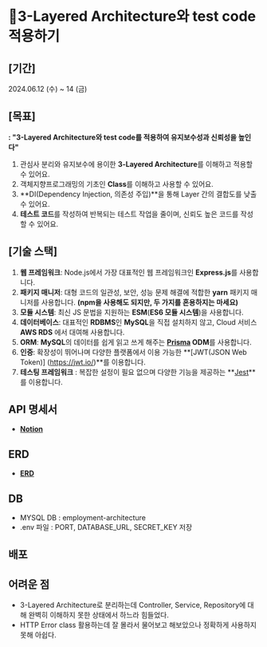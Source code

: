 # 🤝3-Layered Architecture와 test code 적용하기
## [기간]
2024.06.12 (수) ~ 14 (금)
## [목표]
**: "3-Layered Architecture와 test code를 적용하여 유지보수성과 신뢰성을 높인다"**
1) 관심사 분리와 유지보수에 용이한 **3-Layered Architecture**를 이해하고 적용할 수 있어요.
2) 객체지향프로그래밍의 기초인 **Class**를 이해하고 사용할 수 있어요.
3) **DI(Dependency Injection, 의존성 주입)**을 통해 Layer 간의 결합도를 낮출 수 있어요.
4) **테스트 코드**를 작성하여 반복되는 테스트 작업을 줄이며, 신뢰도 높은 코드를 작성할 수 있어요.

## [기술 스택]
1) **웹 프레임워크**: Node.js에서 가장 대표적인 웹 프레임워크인 **Express.js**를 사용합니다.
2) **패키지 매니저**: 대형 코드의 일관성, 보안, 성능 문제 해결에 적합한 **yarn** 패키지 매니저를 사용합니다. **(npm을 사용해도 되지만, 두 가지를 혼용하지는 마세요)**
3) **모듈 시스템**: 최신 JS 문법을 지원하는 **ESM**(**ES6 모듈 시스템**)을 사용합니다.
4) **데이터베이스**: 대표적인 **RDBMS**인 **MySQL**을 직접 설치하지 않고, Cloud 서비스 **AWS RDS** 에서 대여해 사용합니다.
5) **ORM**: **MySQL**의 데이터를 쉽게 읽고 쓰게 해주는 **[Prisma](https://www.prisma.io/) ODM**를 사용합니다.
6) **인증**: 확장성이 뛰어나며 다양한 플랫폼에서 이용 가능한 **[JWT(JSON Web Token)] (https://jwt.io/)**를 이용합니다.
7) **테스팅 프레임워크** : 복잡한 설정이 필요 없으며 다양한 기능을 제공하는 **[Jest](https://jestjs.io/)**를 이용합니다.

## **API 명세서**
- **[Notion](https://humorous-krill-a4e.notion.site/Node-js-API-c3dc5b534692415fb2c4bb75fa989d36?pvs=4)**

## **ERD**
- **[ERD](https://drawsql.app/teams/-1294/diagrams/employment)**

## **DB**
- MYSQL DB : employment-architecture
- .env 파일 : PORT, DATABASE_URL, SECRET_KEY 저장

## **배포**

## **어려운 점**
- 3-Layered Architecture로 분리하는데 Controller, Service, Repository에 대해 완벽히 이해하지 못한 상태에서 하느라 힘들었다.
- HTTP Error class 활용하는데 잘 몰라서 물어보고 해보았으나 정확하게 사용하지 못해 아쉽다.